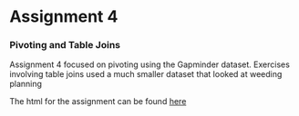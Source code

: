 # **Assignment 4** 

### Pivoting and Table Joins 

Assignment 4 focused on pivoting using the Gapminder dataset. Exercises involving table joins used a much smaller dataset that looked at weeding planning 


The html for the assignment can be found  [here](https://stat545-ubc-hw-2019-20.github.io/stat545-hw-LindaD95/Hw04/Hw04.html)
